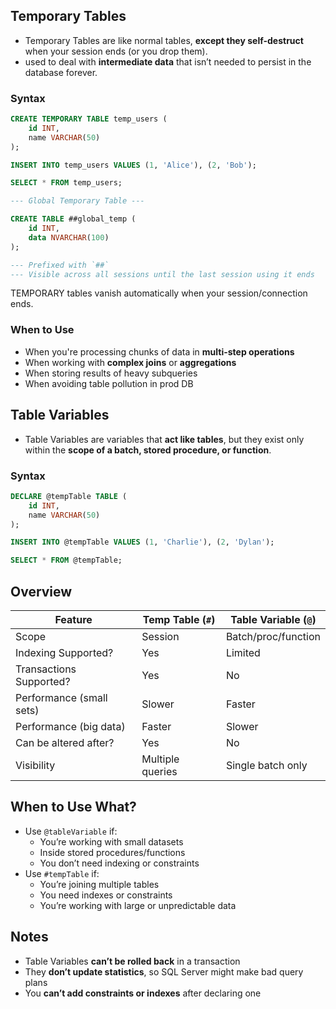 ## Temporary Tables

- Temporary Tables are like normal tables, **except they self-destruct** when your session ends (or you drop them). 
- used to deal with **intermediate data** that isn’t needed to persist in the database forever.
### Syntax

```sql
CREATE TEMPORARY TABLE temp_users (
    id INT,
    name VARCHAR(50)
);

INSERT INTO temp_users VALUES (1, 'Alice'), (2, 'Bob');

SELECT * FROM temp_users;

--- Global Temporary Table ---

CREATE TABLE ##global_temp (
    id INT,
    data NVARCHAR(100)
);

--- Prefixed with `##`
--- Visible across all sessions until the last session using it ends

```

TEMPORARY tables vanish automatically when your session/connection ends. 
### When to Use

- When you're processing chunks of data in **multi-step operations**
- When working with **complex joins** or **aggregations**
- When storing results of heavy subqueries
- When avoiding table pollution in prod DB
## Table Variables

- Table Variables are variables that **act like tables**, but they exist only within the **scope of a batch, stored procedure, or function**.
### Syntax

```sql
DECLARE @tempTable TABLE (
    id INT,
    name VARCHAR(50)
);

INSERT INTO @tempTable VALUES (1, 'Charlie'), (2, 'Dylan');

SELECT * FROM @tempTable;

```
## Overview

| Feature | Temp Table (`#`) | Table Variable (`@`) |
| --- | --- | --- |
| Scope | Session | Batch/proc/function |
| Indexing Supported? | Yes | Limited |
| Transactions Supported? | Yes | No |
| Performance (small sets) | Slower | Faster |
| Performance (big data) | Faster | Slower |
| Can be altered after? | Yes | No |
| Visibility | Multiple queries | Single batch only |
## When to Use What?

- Use `@tableVariable` if:
    - You’re working with small datasets
    - Inside stored procedures/functions
    - You don’t need indexing or constraints
- Use `#tempTable` if:
    - You’re joining multiple tables
    - You need indexes or constraints
    - You’re working with large or unpredictable data
## Notes

- Table Variables **can’t be rolled back** in a transaction
- They **don’t update statistics**, so SQL Server might make bad query plans
- You **can’t add constraints or indexes** after declaring one